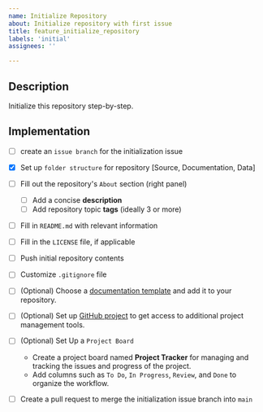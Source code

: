 ```yaml
---
name: Initialize Repository
about: Initialize repository with first issue
title: feature_initialize_repository
labels: 'initial'
assignees: ''

---
```


## Description

Initialize this repository step-by-step.

## Implementation

- [ ] create an `issue branch` for the initialization issue
- [x] Set up `folder structure` for repository [Source, Documentation, Data]
- [ ] Fill out the repository's `About` section (right panel)
  - [ ] Add a concise **description**
  - [ ] Add repository topic **tags** (ideally 3 or more)
- [ ] Fill in `README.md` with relevant information
- [ ] Fill in the `LICENSE` file, if applicable
- [ ] Push initial repository contents
- [ ] Customize `.gitignore` file
- [ ] (Optional) Choose a [documentation template](https://github.com/CEITEC-CTLAB/.github-private/blob/main/templates/documentation/README.md) and add it to your repository.
- [ ] (Optional) Set up [GitHub project](https://docs.github.com/en/issues/planning-and-tracking-with-projects/learning-about-projects/about-projects) to get access to additional project management tools.

- [ ] (Optional) Set Up a `Project Board`
  - Create a project board named **Project Tracker** for managing and tracking the issues and progress of the project.
  - Add columns such as `To Do`, `In Progress`, `Review`, and `Done` to organize the workflow.
- [ ] Create a pull request to merge the initialization issue branch into `main`
